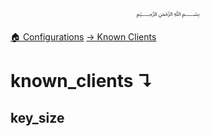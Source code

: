 <p align=center>
   ﷽
</p>

[🏠 Configurations](/docs/CONFIGURATION.md)
[→ Known Clients](/docs/configurations/known_clients.md)

# known_clients ↴
## key_size



